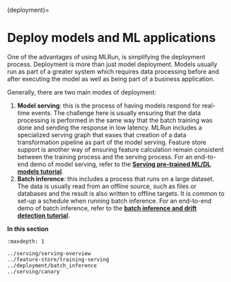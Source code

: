 (deployment)=

# Deploy models and ML applications

One of the advantages of using MLRun, is simplifying the deployment process. Deployment is more than just model
deployment. Models usually run as part of a greater system which requires data processing before and after
executing the model as well as being part of a business application.

Generally, there are two main modes of deployment:

1. **Model serving**: this is the process of having models respond for real-time events. The challenge here is
  usually ensuring that the data processing is performed in the same way that the batch training was done and
  sending the response in low latency. MLRun includes a specialized serving graph that eases that creation
  of a data transformation pipeline as part of the model serving. Feature store support is another way of
  ensuring feature calculation remain consistent between the training process and the serving process. For
  an end-to-end demo of model serving, refer to the
  [**Serving pre-trained ML/DL models tutorial**](../tutorial/03-model-serving.html).
2. **Batch inference**: this includes a process that runs on a large dataset. The data is usually read from
  an offline source, such as files or databases and the result is also written to offline targets. It is common
  to set-up a schedule when running batch inference. For an end-to-end demo of batch inference, refer to the
  [**batch inference and drift detection tutorial**](../tutorial/07-batch-infer.html).

**In this section**

```{toctree}
:maxdepth: 1

../serving/serving-overview
../feature-store/training-serving
../deployment/batch_inference
../serving/canary
```
